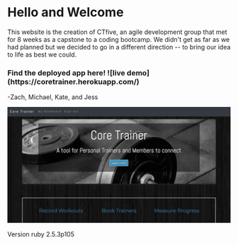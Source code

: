 <h1>Hello and Welcome</h1>

This website is the creation of CTfive, an agile development group that met for 8 weeks as a capstone to a coding bootcamp.
We didn't get as far as we had planned but we decided to go in a different direction -- to bring our idea to life as best we could.

<h3>Find the deployed app here! ![live demo](https://coretrainer.herokuapp.com/)</h3>


-Zach, Michael, Kate, and Jess

![](app/assets/images/Coretrainer.png)

Version ruby 2.5.3p105
